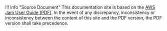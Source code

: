 !!! info "Source Document"
    This documentation site is based on the [AWS Jam User Guide (PDF)](https://aws-jam-docs.s3-us-west-2.amazonaws.com/aws-jam-user-guide.pdf).
    In the event of any discrepancy, inconsistency or inconsistency between the content of this site and the PDF version, the PDF version shall take precedence.
